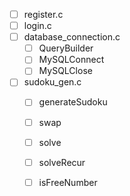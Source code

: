- [ ] register.c
- [ ] login.c
- [ ] database_connection.c
  - [ ] QueryBuilder
  - [ ] MySQLConnect
  - [ ] MySQLClose 
- [ ] sudoku_gen.c
  - [ ] generateSudoku
  - [ ] swap
  - [ ] solve
  - [ ] solveRecur
  - [ ] isFreeNumber
  